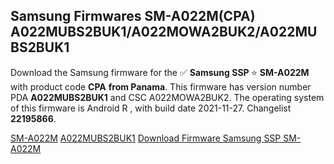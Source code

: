 <h2>Samsung Firmwares SM-A022M(CPA) A022MUBS2BUK1/A022MOWA2BUK2/A022MUBS2BUK1</h2>
Download the Samsung firmware for the ✅ <strong>Samsung SSP </strong> ⭐ <strong>SM-A022M</strong> with product code <strong>CPA</strong> <strong> from Panama</strong>. This firmware has version number PDA <strong>A022MUBS2BUK1</strong> and CSC A022MOWA2BUK2. The operating system of this firmware is Android R , with build date 2021-11-27. Changelist <strong>22195866</strong>.


[SM-A022M](https://samfirm.shop/samsung/model/SM-A022M)
[A022MUBS2BUK1](https://samfirm.shop/samsung/pda/A022MUBS2BUK1)
[Download Firmware Samsung SSP SM-A022M](https://samfirm.shop/samsung/firmware/478338)
